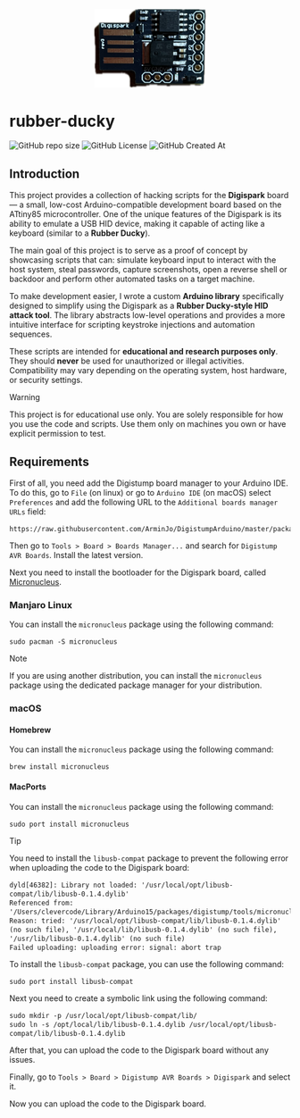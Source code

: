 <p align="center">
    <img src=".github/imgs/digispark.png" width="200">
</p>

# rubber-ducky

![GitHub repo size](https://img.shields.io/github/repo-size/AntonioBerna/rubber-ducky)
![GitHub License](https://img.shields.io/github/license/AntonioBerna/rubber-ducky)
![GitHub Created At](https://img.shields.io/github/created-at/antonioberna/rubber-ducky)

## Introduction

This project provides a collection of hacking scripts for the **Digispark** board — a small, low-cost Arduino-compatible development board based on the ATtiny85 microcontroller. One of the unique features of the Digispark is its ability to emulate a USB HID device, making it capable of acting like a keyboard (similar to a **Rubber Ducky**).

The main goal of this project is to serve as a proof of concept by showcasing scripts that can: simulate keyboard input to interact with the host system, steal passwords, capture screenshots, open a reverse shell or backdoor and perform other automated tasks on a target machine.

To make development easier, I wrote a custom **Arduino library** specifically designed to simplify using the Digispark as a **Rubber Ducky-style HID attack tool**. The library abstracts low-level operations and provides a more intuitive interface for scripting keystroke injections and automation sequences.

These scripts are intended for **educational and research purposes only**. They should **never** be used for unauthorized or illegal activities. Compatibility may vary depending on the operating system, host hardware, or security settings.

> [!WARNING]
> This project is for educational use only. You are solely responsible for how you use the code and scripts. Use them only on machines you own or have explicit permission to test.

## Requirements

First of all, you need add the Digistump board manager to your Arduino IDE.
To do this, go to `File` (on linux) or go to `Arduino IDE` (on macOS) select `Preferences` and add the following URL to the `Additional boards manager URLs` field:

```
https://raw.githubusercontent.com/ArminJo/DigistumpArduino/master/package_digistump_index.json
```

Then go to `Tools > Board > Boards Manager...` and search for `Digistump AVR Boards`. Install the latest version.

Next you need to install the bootloader for the Digispark board, called [Micronucleus](https://github.com/micronucleus/micronucleus).

### Manjaro Linux

You can install the `micronucleus` package using the following command:

```
sudo pacman -S micronucleus
```

> [!NOTE]
> If you are using another distribution, you can install the `micronucleus` package using the dedicated package manager for your distribution.

### macOS

#### Homebrew

You can install the `micronucleus` package using the following command:

```
brew install micronucleus
```

#### MacPorts

You can install the `micronucleus` package using the following command:

```
sudo port install micronucleus
````

> [!TIP]
> You need to install the `libusb-compat` package to prevent the following error when uploading the code to the Digispark board:
> ```
> dyld[46382]: Library not loaded: '/usr/local/opt/libusb-compat/lib/libusb-0.1.4.dylib'
> Referenced from: '/Users/clevercode/Library/Arduino15/packages/digistump/tools/micronucleus/2.6/micronucleus'
> Reason: tried: '/usr/local/opt/libusb-compat/lib/libusb-0.1.4.dylib' (no such file), '/usr/local/lib/libusb-0.1.4.dylib' (no such file), '/usr/lib/libusb-0.1.4.dylib' (no such file)
> Failed uploading: uploading error: signal: abort trap
> ````
> To install the `libusb-compat` package, you can use the following command:
> ```
> sudo port install libusb-compat
> ```
> Next you need to create a symbolic link using the following command:
> ```
> sudo mkdir -p /usr/local/opt/libusb-compat/lib/
> sudo ln -s /opt/local/lib/libusb-0.1.4.dylib /usr/local/opt/libusb-compat/lib/libusb-0.1.4.dylib
> ```
> After that, you can upload the code to the Digispark board without any issues.

Finally, go to `Tools > Board > Digistump AVR Boards > Digispark` and select it.

Now you can upload the code to the Digispark board.
